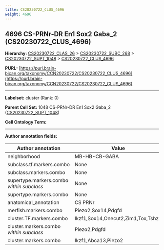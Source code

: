 ```yaml
---
title: CS20230722_CLUS_4696
weight: 4696
---
```

## 4696 CS-PRNr-DR En1 Sox2 Gaba_2 (CS20230722_CLUS_4696)
<b>Hierarchy: </b>
[CS20230722_CLAS_26](../CS20230722_CLAS_26) >
[CS20230722_SUBC_268](../CS20230722_SUBC_268) >
[CS20230722_SUPT_1048](../CS20230722_SUPT_1048) >
[CS20230722_CLUS_4696](../CS20230722_CLUS_4696)

**PURL:** [https://purl.brain-bican.org/taxonomy/CCN20230722/CS20230722_CLUS_4696](https://purl.brain-bican.org/taxonomy/CCN20230722/CS20230722_CLUS_4696)

---


**Labelset:** cluster (Rank: 0)

**Parent Cell Set:** 1048 CS-PRNr-DR En1 Sox2 Gaba_2 ([CS20230722_SUPT_1048](../CS20230722_SUPT_1048))



**Cell Ontology Term:** 

[MARKER GENES.]: #


---

[TRANSFERRED ANNOTATIONS.]: #


[AUTHOR ANNOTATION FIELDS.]: #


**Author annotation fields:**

| Author annotation | Value |
|-------------------|-------|
|neighborhood|MB-HB-CB-GABA|
|subclass.tf.markers.combo|None|
|subclass.markers.combo|None|
|supertype.markers.combo _within subclass_|None|
|supertype.markers.combo|None|
|anatomical_annotation|CS PRNr|
|merfish.markers.combo|Piezo2,Sox14,Pdgfd|
|cluster.TF.markers.combo|Ikzf1,Sox14,Onecut2,Zim1,Tox,Tshz2|
|cluster.markers.combo _within subclass_|Piezo2,Pdgfd|
|cluster.markers.combo|Ikzf1,Abca13,Piezo2|
